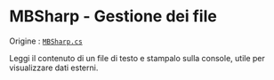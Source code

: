 # MBSharp - Gestione dei file

Origine : [`MBSharp.cs`](../../../MBSharp.cs)

Leggi il contenuto di un file di testo e stampalo sulla console, utile per visualizzare dati esterni.